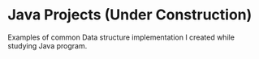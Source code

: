 # Java Projects (Under Construction)

Examples of common Data structure implementation I created while studying Java program. 
